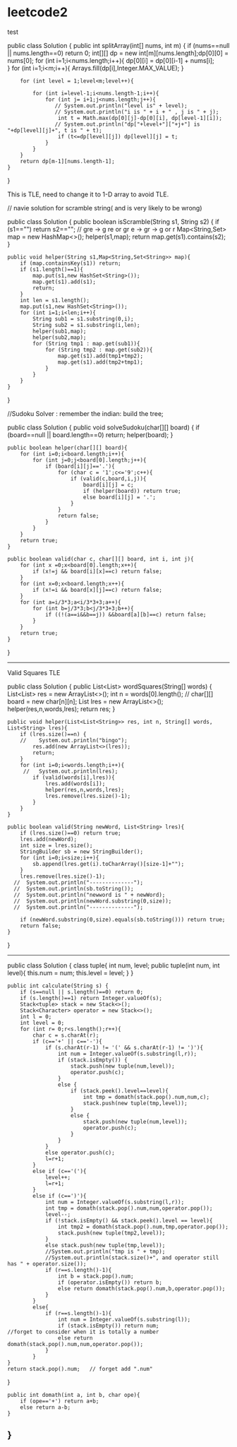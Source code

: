 # leetcode2
test


public class Solution {
    public int splitArray(int[] nums, int m) {
        if (nums==null || nums.length==0) return 0;
        int[][] dp = new int[m][nums.length];dp[0][0] = nums[0];
        for (int i=1;i<nums.length;i++){
            dp[0][i] = dp[0][i-1] + nums[i];  
        }
        for (int i=1;i<m;i++){
            Arrays.fill(dp[i],Integer.MAX_VALUE);
        }
        
        for (int level = 1;level<m;level++){
            
            for (int i=level-1;i<nums.length-1;i++){
                for (int j= i+1;j<nums.length;j++){
                   // System.out.println("level is" + level);
                   // System.out.println("i is " + i + " , j is " + j);
                    int t = Math.max(dp[0][j]-dp[0][i], dp[level-1][i]);
                   // System.out.println("dp["+level+"]["+j+"] is "+dp[level][j]+", t is " + t);
                    if (t<=dp[level][j]) dp[level][j] = t;
                }
            }
        }
        return dp[m-1][nums.length-1];
    }
}

This is TLE, need to change it to 1-D array to avoid TLE.









// navie solution for scramble string( and is very likely  to be wrong)

public class Solution {
    public boolean isScramble(String s1, String s2) {
        if (s1=="") return s2=="";
       // gre -> g re or gr e -> gr -> g or r
       Map<String,Set<String>> map = new HashMap<>();
       helper(s1,map);
       return map.get(s1).contains(s2);
    }
    
    public void helper(String s1,Map<String,Set<String>> map){
        if (map.containsKey(s1)) return;
        if (s1.length()==1){
            map.put(s1,new HashSet<String>());
            map.get(s1).add(s1);
            return;
        }
        int len = s1.length();
        map.put(s1,new HashSet<String>());
        for (int i=1;i<len;i++){
            String sub1 = s1.substring(0,i);
            String sub2 = s1.substring(i,len);
            helper(sub1,map);
            helper(sub2,map);
            for (String tmp1 : map.get(sub1)){
                for (String tmp2 : map.get(sub2)){
                    map.get(s1).add(tmp1+tmp2);
                    map.get(s1).add(tmp2+tmp1);
                }
            }
        }
    }
}

//Sudoku Solver : remember the indian: build the tree;

public class Solution {
    public void solveSudoku(char[][] board) {
        if (board==null || board.length==0) return;
        helper(board);
    }
    
    public boolean helper(char[][] board){
        for (int i=0;i<board.length;i++){
            for (int j=0;j<board[0].length;j++){
                if (board[i][j]=='.'){
                    for (char c = '1';c<='9';c++){
                        if (valid(c,board,i,j)){
                            board[i][j] = c;
                            if (helper(board)) return true;
                            else board[i][j] = '.';
                        }
                    }
                    return false;
                }
            }
        }
        return true;
    }
    
    public boolean valid(char c, char[][] board, int i, int j){
        for (int x =0;x<board[0].length;x++){
            if (x!=j && board[i][x]==c) return false;
        }
        for (int x=0;x<board.length;x++){
            if (x!=i && board[x][j]==c) return false;
        }
        for (int a=i/3*3;a<i/3*3+3;a++){
            for (int b=j/3*3;b<j/3*3+3;b++){
                if ((!(a==i&&b==j)) &&board[a][b]==c) return false; 
            }
        }
        return true;
    }
}


------------------------------------------------------------------------------------------
Valid Squares TLE

public class Solution {
    public List<List<String>> wordSquares(String[] words) {
        List<List<String>> res = new ArrayList<>();
        int n = words[0].length();
      //  char[][] board = new char[n][n];
        List<String> lres = new ArrayList<>();
        helper(res,n,words,lres);
        return res;
    }
    
    public void helper(List<List<String>> res, int n, String[] words, List<String> lres){
        if (lres.size()==n) {
        //    System.out.println("bingo");
            res.add(new ArrayList<>(lres));
            return;
        }
        for (int i=0;i<words.length;i++){
         //   System.out.println(lres);
            if (valid(words[i],lres)){
                lres.add(words[i]);
                helper(res,n,words,lres);
                lres.remove(lres.size()-1);
            }
        }
    }
    
    public boolean valid(String newWord, List<String> lres){
        if (lres.size()==0) return true;
        lres.add(newWord);
        int size = lres.size();
        StringBuilder sb = new StringBuilder();
        for (int i=0;i<size;i++){
            sb.append(lres.get(i).toCharArray()[size-1]+"");
        }
        lres.remove(lres.size()-1);
      //  System.out.println("--------------");
      //  System.out.println(sb.toString());
      //  System.out.println("newword is " + newWord);
      //  System.out.println(newWord.substring(0,size));
      //  System.out.println("--------------");
        
        if (newWord.substring(0,size).equals(sb.toString())) return true;
        return false;
    }
}

-------------------------------------------------------------------------------------------------------
public class Solution {
    class tuple{
        int num, level;
        public tuple(int num, int level){
            this.num = num;
            this.level = level;
        }
    }
    
    public int calculate(String s) {
        if (s==null || s.length()==0) return 0;
        if (s.length()==1) return Integer.valueOf(s);
        Stack<tuple> stack = new Stack<>();
        Stack<Character> operator = new Stack<>();
        int l = 0;
        int level = 0;
        for (int r= 0;r<s.length();r++){
            char c = s.charAt(r);
            if (c=='+' || c=='-'){
                if (s.charAt(r-1) != '(' && s.charAt(r-1) != ')'){
                    int num = Integer.valueOf(s.substring(l,r));
                    if (stack.isEmpty()) {
                        stack.push(new tuple(num,level));
                        operator.push(c);
                    }
                    else {
                        if (stack.peek().level==level){
                            int tmp = domath(stack.pop().num,num,c);
                            stack.push(new tuple(tmp,level));
                        }
                        else {
                            stack.push(new tuple(num,level));
                            operator.push(c);
                        }
                    }
                }
                else operator.push(c);
                l=r+1;
            }
            else if (c=='('){
                level++;
                l=r+1;
            }
            else if (c==')'){
                int num = Integer.valueOf(s.substring(l,r));
                int tmp = domath(stack.pop().num,num,operator.pop());
                level--;
                if (!stack.isEmpty() && stack.peek().level == level){
                    int tmp2 = domath(stack.pop().num,tmp,operator.pop());
                    stack.push(new tuple(tmp2,level));
                }
                else stack.push(new tuple(tmp,level));
                //System.out.println("tmp is " + tmp);
                //System.out.println(stack.size()+", and operator still has " + operator.size());
                if (r==s.length()-1){
                    int b = stack.pop().num;
                    if (operator.isEmpty()) return b;
                    else return domath(stack.pop().num,b,operator.pop());
                }
            }
            else{
                if (r==s.length()-1){
                    int num = Integer.valueOf(s.substring(l));
                    if (stack.isEmpty()) return num;                 //forget to consider when it is totally a number
                    else return domath(stack.pop().num,num,operator.pop());
                }
            }
    }
    return stack.pop().num;   // forget add ".num"
}

    public int domath(int a, int b, char ope){
        if (ope=='+') return a+b;
        else return a-b;
    }
}
-----------------------------------------------------------------------------------------------------------------------
